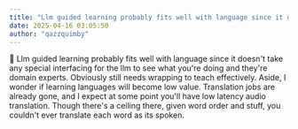 ```yaml
---
title: "Llm guided learning probably fits well with language since it doesnt take any special"
date: 2025-04-16 03:05:50
author: "qazzquimby"
---
```


💭 Llm guided learning probably fits well with language since it doesn't take any special interfacing for the llm to see what you're doing and they're domain experts. Obviously still needs wrapping to teach effectively.
Aside, I wonder if learning languages will become low value. Translation jobs are already gone, and I expect at some point you'll have low latency audio translation. Though there's a ceiling there, given word order and stuff, you couldn't ever translate each word as its spoken.